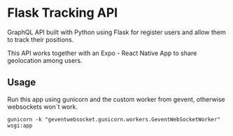 # Flask Tracking API

GraphQL API built with Python using Flask for register users and allow them to track their positions.

This API works together with an Expo - React Native App to share geolocation among users.

## Usage

Run this app using gunicorn and the custom worker from gevent, otherwise websockets won`t work.

```
gunicorn -k "geventwebsocket.gunicorn.workers.GeventWebSocketWorker" wsgi:app
```
